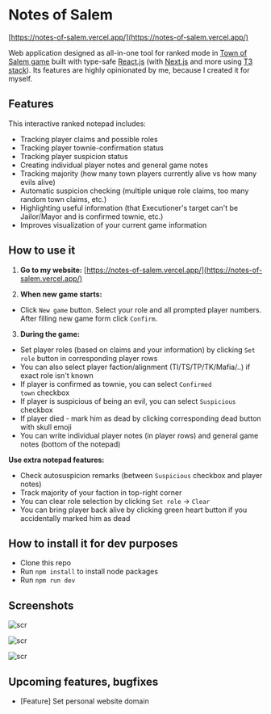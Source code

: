 # Notes of Salem

[https://notes-of-salem.vercel.app/](https://notes-of-salem.vercel.app/)

Web application designed as all-in-one tool for ranked mode in [Town of Salem game](https://store.steampowered.com/app/334230/Town_of_Salem/) built with type-safe [React.js](https://reactjs.org/) (with [Next.js](https://nextjs.org/) and more using [T3 stack](https://github.com/t3-oss/create-t3-app)). Its features are highly opinionated by me, because I created it for myself.

## Features

This interactive ranked notepad includes:

- Tracking player claims and possible roles
- Tracking player townie-confirmation status
- Tracking player suspicion status
- Creating individual player notes and general game notes
- Tracking majority (how many town players currently alive vs how many evils alive)
- Automatic suspicion checking (multiple unique role claims, too many random town claims, etc.)
- Highlighting useful information (that Executioner's target can't be Jailor/Mayor and is confirmed townie, etc.)
- Improves visualization of your current game information

## How to use it

1. **Go to my website:** 
[https://notes-of-salem.vercel.app/](https://notes-of-salem.vercel.app/)

2. **When new game starts:**

- Click <code>New game</code> button. Select your role and all prompted player numbers. After filling new game form click <code>Confirm</code>.

3. **During the game:**

- Set player roles (based on claims and your information) by clicking <code>Set role</code> button in corresponding player rows 
- You can also select player faction/alignment (TI/TS/TP/TK/Mafia/..) if exact role isn't known
- If player is confirmed as townie, you can select <code>Confirmed town</code> checkbox
- If player is suspicious of being an evil, you can select <code>Suspicious</code> checkbox
- If player died - mark him as dead by clicking corresponding dead button with skull emoji
- You can write individual player notes (in player rows) and general game notes (bottom of the notepad)

**Use extra notepad features:**

- Check autosuspicion remarks (between <code>Suspicious</code> checkbox and player notes)
- Track majority of your faction in top-right corner
- You can clear role selection by clicking <code>Set role</code> -> <code>Clear</code>
- You can bring player back alive by clicking green heart button if you accidentally marked him as dead

## How to install it for dev purposes

- Clone this repo
- Run <code>npm install</code> to install node packages
- Run <code>npm run dev</code>

## Screenshots

![scr](https://i.imgur.com/WPN67vg.png)

![scr](https://i.imgur.com/V9pcbH1.png)

![scr](https://i.imgur.com/i4mDOUB.png)

## Upcoming features, bugfixes

- [Feature] Set personal website domain
